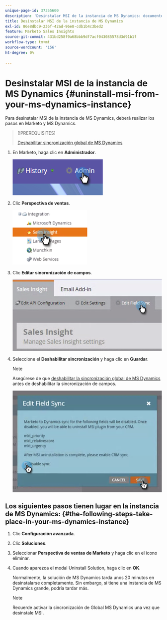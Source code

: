 ```yaml
---
unique-page-id: 37355600
description: 'Desinstalar MSI de la instancia de MS Dynamics: documentos de Marketo, documentación del producto'
title: Desinstalar MSI de la instancia de MS Dynamics
exl-id: 86e8dbc9-236f-42ad-96e8-cdb1b4c3bed2
feature: Marketo Sales Insights
source-git-commit: 431bd258f9a68bbb9df7acf043085578d3d91b1f
workflow-type: tm+mt
source-wordcount: '156'
ht-degree: 0%

---
```


# Desinstalar MSI de la instancia de MS Dynamics {#uninstall-msi-from-your-ms-dynamics-instance}

Para desinstalar MSI de la instancia de MS Dynamics, deberá realizar los pasos en Marketo y MS Dynamics.

>[!PREREQUISITES]
>
>[Deshabilitar sincronización global de MS Dynamics](/help/marketo/product-docs/marketo-sales-insight/msi-for-microsoft-dynamics/uninstalling/disable-global-ms-dynamics-sync.md)

1. En Marketo, haga clic en **Administrador**.

   ![](assets/one-1.png)

1. Clic **Perspectiva de ventas**.

   ![](assets/six.png)

1. Clic **Editar sincronización de campos**.

   ![](assets/seven.png)

1. Seleccione el **Deshabilitar sincronización** y haga clic en **Guardar**.

   >[!NOTE]
   >
   >Asegúrese de que [deshabilitar la sincronización global de MS Dynamics](/help/marketo/product-docs/marketo-sales-insight/msi-for-microsoft-dynamics/uninstalling/disable-global-ms-dynamics-sync.md) antes de deshabilitar la sincronización de campos.

   ![](assets/eight.png)

## Los siguientes pasos tienen lugar en la instancia de MS Dynamics: {#the-following-steps-take-place-in-your-ms-dynamics-instance}

1. Clic **Configuración avanzada**.

1. Clic **Soluciones**.

1. Seleccionar **Perspectiva de ventas de Marketo** y haga clic en el icono eliminar.

1. Cuando aparezca el modal Uninstall Solution, haga clic en **OK**.

   Normalmente, la solución de MS Dynamics tarda unos 20 minutos en desinstalarse completamente. Sin embargo, si tiene una instancia de MS Dynamics grande, podría tardar más.

   >[!NOTE]
   >
   >Recuerde activar la sincronización de Global MS Dynamics una vez que desinstale MSI.
